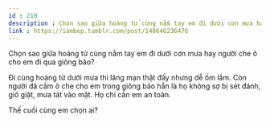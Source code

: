 ```yaml
---
id : 210
description : Chọn sao giữa hoàng tử cùng nắm tay em đi dưới cơn mưa hay người che ô cho em đi qua giông bão?
link : https://iambep.tumblr.com/post/148646236476
---
```


Chọn sao giữa hoàng tử cùng nắm tay em đi dưới cơn mưa hay người che ô cho
em đi qua giông bão?

Đi cùng hoàng tử dưới mưa thì lãng mạn thật đấy nhưng dễ ốm lắm. Còn người
đã cầm ô che cho em trong giông bão hẳn là họ không sợ bị sét đánh, gió
giật, mưa tát vào mặt. Họ chỉ cần em an toàn.

Thế cuối cùng em chọn ai?